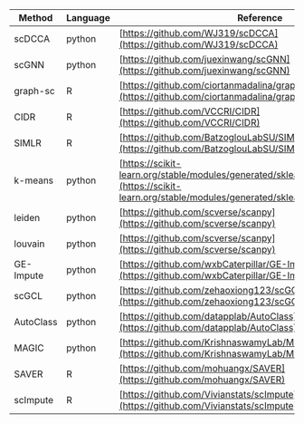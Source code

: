 | Method      | Language | Reference                                      |
|-------------|----------|------------------------------------------------|
| scDCCA      | python   | [https://github.com/WJ319/scDCCA](https://github.com/WJ319/scDCCA) |
| scGNN       | python   | [https://github.com/juexinwang/scGNN](https://github.com/juexinwang/scGNN) |
| graph-sc    | R        | [https://github.com/ciortanmadalina/graph-sc](https://github.com/ciortanmadalina/graph-sc) |
| CIDR        | R        | [https://github.com/VCCRI/CIDR](https://github.com/VCCRI/CIDR) |
| SIMLR       | R        | [https://github.com/BatzoglouLabSU/SIMLR](https://github.com/BatzoglouLabSU/SIMLR) |
| k-means     | python   | [https://scikit-learn.org/stable/modules/generated/sklearn.cluster.KMeans.html](https://scikit-learn.org/stable/modules/generated/sklearn.cluster.KMeans.html) |
| leiden      | python   | [https://github.com/scverse/scanpy](https://github.com/scverse/scanpy) |
| louvain     | python   | [https://github.com/scverse/scanpy](https://github.com/scverse/scanpy) |
| GE-Impute   | python   | [https://github.com/wxbCaterpillar/GE-Impute](https://github.com/wxbCaterpillar/GE-Impute) |
| scGCL       | python   | [https://github.com/zehaoxiong123/scGCL](https://github.com/zehaoxiong123/scGCL) |
| AutoClass   | python   | [https://github.com/datapplab/AutoClass](https://github.com/datapplab/AutoClass) |
| MAGIC       | python   | [https://github.com/KrishnaswamyLab/MAGIC](https://github.com/KrishnaswamyLab/MAGIC) |
| SAVER       | R        | [https://github.com/mohuangx/SAVER](https://github.com/mohuangx/SAVER) |
| scImpute    | R        | [https://github.com/Vivianstats/scImpute](https://github.com/Vivianstats/scImpute) |
